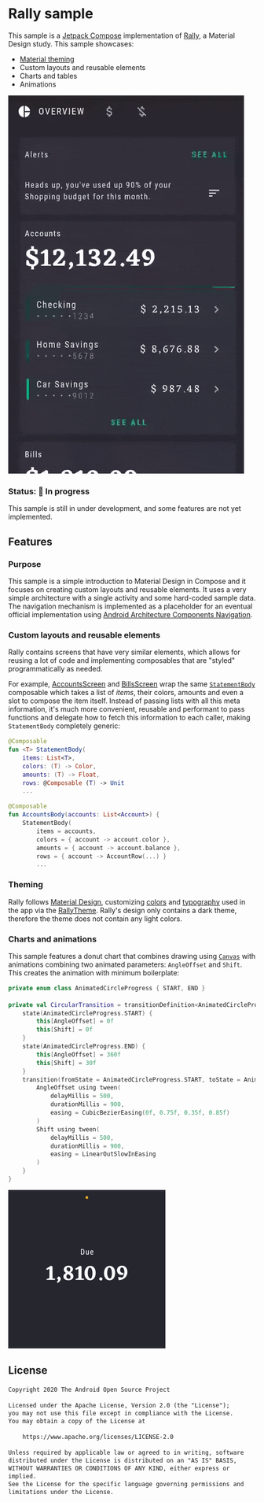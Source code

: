 # Rally sample

This sample is a [Jetpack Compose][compose] implementation of [Rally][rally], a Material Design study. This sample showcases:

* [Material theming][materialtheming]
* Custom layouts and reusable elements
* Charts and tables
* Animations

<img src="screenshots/rally.gif"/>

### Status: 🚧 In progress

This sample is still in under development, and some features are not yet implemented.

## Features

### Purpose
This sample is a simple introduction to Material Design in Compose and it focuses on creating custom layouts and reusable elements. It uses a very simple architecture with a single activity and some hard-coded sample data. The navigation mechanism is implemented as a placeholder for an eventual official implementation using [Android Architecture Components Navigation](https://developer.android.com/guide/navigation).

### Custom layouts and reusable elements
Rally contains screens that have very similar elements, which allows for reusing a lot of code and implementing composables that are "styled" programmatically as needed.

For example, [AccountsScreen](app/src/main/java/com/example/compose/rally/ui/accounts/AccountsScreen.kt) and [BillsScreen](app/src/main/java/com/example/compose/rally/ui/bills/BillsScreen.kt) wrap the same [`StatementBody`](app/src/main/java/com/example/compose/rally/ui/components/DetailsScreen.kt) composable which takes a list of _items_, their colors, amounts and even a slot to compose the item itself. Instead of passing lists with all this meta information, it's much more convenient, reusable and performant to pass functions and delegate how to fetch this information to each caller, making `StatementBody` completely generic:

```kotlin
@Composable
fun <T> StatementBody(
    items: List<T>,
    colors: (T) -> Color,
    amounts: (T) -> Float,
    rows: @Composable (T) -> Unit
    ...
```

```kotlin
@Composable
fun AccountsBody(accounts: List<Account>) {
    StatementBody(
        items = accounts,
        colors = { account -> account.color },
        amounts = { account -> account.balance },
        rows = { account -> AccountRow(...) }
        ...
```

### Theming
Rally follows [Material Design][materialtheming], customizing [colors](app/src/main/java/com/example/compose/rally/ui/theme/Color.kt) and [typography](app/src/main/java/com/example/compose/rally/ui/theme/RallyTheme.kt) used in the app via the [RallyTheme](app/src/main/java/com/example/compose/rally/ui/theme/RallyTheme.kt). Rally's design only contains a dark theme, therefore the theme does not contain any light colors.

### Charts and animations
This sample features a donut chart that combines drawing using [`Canvas`](https://developer.android.com/reference/kotlin/androidx/compose/ui/graphics/Canvas) with animations combining two animated parameters: `AngleOffset` and `Shift`. This creates the animation with minimum boilerplate:

```kotlin
private enum class AnimatedCircleProgress { START, END }

private val CircularTransition = transitionDefinition<AnimatedCircleProgress> {
    state(AnimatedCircleProgress.START) {
        this[AngleOffset] = 0f
        this[Shift] = 0f
    }
    state(AnimatedCircleProgress.END) {
        this[AngleOffset] = 360f
        this[Shift] = 30f
    }
    transition(fromState = AnimatedCircleProgress.START, toState = AnimatedCircleProgress.END) {
        AngleOffset using tween(
            delayMillis = 500,
            durationMillis = 900,
            easing = CubicBezierEasing(0f, 0.75f, 0.35f, 0.85f)
        )
        Shift using tween(
            delayMillis = 500,
            durationMillis = 900,
            easing = LinearOutSlowInEasing
        )
    }
}
```

<img src="screenshots/donut.gif"/>

## License
```
Copyright 2020 The Android Open Source Project

Licensed under the Apache License, Version 2.0 (the "License");
you may not use this file except in compliance with the License.
You may obtain a copy of the License at

    https://www.apache.org/licenses/LICENSE-2.0

Unless required by applicable law or agreed to in writing, software
distributed under the License is distributed on an "AS IS" BASIS,
WITHOUT WARRANTIES OR CONDITIONS OF ANY KIND, either express or implied.
See the License for the specific language governing permissions and
limitations under the License.
```

[compose]: https://developer.android.com/jetpack/compose
[rally]: https://material.io/design/material-studies/rally.html
[materialtheming]: https://material.io/design/material-theming/overview.html#material-theming
